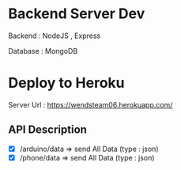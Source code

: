 # Backend Server Dev

Backend : NodeJS , Express

Database : MongoDB

# Deploy to Heroku

Server Url : https://wendsteam06.herokuapp.com/

## API Description

- [x] /arduino/data => send All Data (type : json)
- [x] /phone/data => send All Data (type : json)
